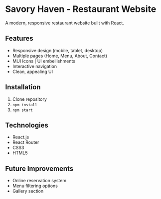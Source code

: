 # Savory Haven - Restaurant Website

A modern, responsive restaurant website built with React.

## Features
- Responsive design (mobile, tablet, desktop)
- Multiple pages (Home, Menu, About, Contact)
- MUI Icons | UI embellishments 
- Interactive navigation
- Clean, appealing UI

## Installation
1. Clone repository
2. `npm install`
3. `npm start`

## Technologies
- React.js
- React Router
- CSS3
- HTML5

## Future Improvements
- Online reservation system
- Menu filtering options
- Gallery section